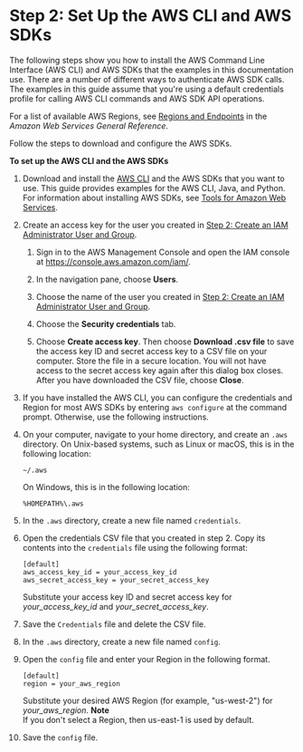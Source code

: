# Step 2: Set Up the AWS CLI and AWS SDKs<a name="su-awscli-sdk"></a>

The following steps show you how to install the AWS Command Line Interface \(AWS CLI\) and AWS SDKs that the examples in this documentation use\. There are a number of different ways to authenticate AWS SDK calls\. The examples in this guide assume that you're using a default credentials profile for calling AWS CLI commands and AWS SDK API operations\.

For a list of available AWS Regions, see [Regions and Endpoints](https://docs.aws.amazon.com/general/latest/gr/rande.html) in the *Amazon Web Services General Reference*\.

Follow the steps to download and configure the AWS SDKs\.

**To set up the AWS CLI and the AWS SDKs**

1. Download and install the [AWS CLI](https://docs.aws.amazon.com/cli/latest/userguide/cli-chap-install) and the AWS SDKs that you want to use\. This guide provides examples for the AWS CLI, Java, and Python\. For information about installing AWS SDKs, see [Tools for Amazon Web Services](https://aws.amazon.com/tools/)\.

1. Create an access key for the user you created in [Step 2: Create an IAM Administrator User and Group](su-account-user.md)\.

   1. Sign in to the AWS Management Console and open the IAM console at [https://console\.aws\.amazon\.com/iam/](https://console.aws.amazon.com/iam/)\.

   1. In the navigation pane, choose **Users**\.

   1. Choose the name of the user you created in [Step 2: Create an IAM Administrator User and Group](su-account-user.md)\.

   1. Choose the **Security credentials** tab\.

   1. Choose **Create access key**\. Then choose **Download \.csv file** to save the access key ID and secret access key to a CSV file on your computer\. Store the file in a secure location\. You will not have access to the secret access key again after this dialog box closes\. After you have downloaded the CSV file, choose **Close**\. 

1. If you have installed the AWS CLI, you can configure the credentials and Region for most AWS SDKs by entering `aws configure` at the command prompt\. Otherwise, use the following instructions\.

1. On your computer, navigate to your home directory, and create an `.aws` directory\. On Unix\-based systems, such as Linux or macOS, this is in the following location: 

   ```
   ~/.aws
   ```

   On Windows, this is in the following location:

   ```
   %HOMEPATH%\.aws
   ```

1. In the `.aws` directory, create a new file named `credentials`\. 

1. Open the credentials CSV file that you created in step 2\. Copy its contents into the `credentials` file using the following format:

   ```
   [default]
   aws_access_key_id = your_access_key_id
   aws_secret_access_key = your_secret_access_key
   ```

   Substitute your access key ID and secret access key for *your\_access\_key\_id* and *your\_secret\_access\_key*\.

1. Save the `Credentials` file and delete the CSV file\.

1. In the `.aws` directory, create a new file named `config`\. 

1. Open the `config` file and enter your Region in the following format\.

   ```
   [default]
   region = your_aws_region
   ```

   Substitute your desired AWS Region \(for example, "us\-west\-2"\) for *your\_aws\_region*\. 
**Note**  
If you don't select a Region, then us\-east\-1 is used by default\. 

1. Save the `config` file\.